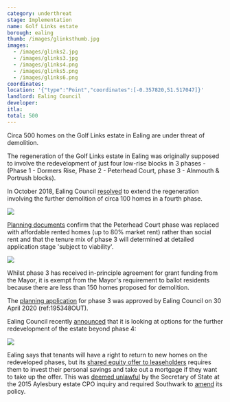 ```yaml
---
category: underthreat
stage: Implementation 
name: Golf Links estate 
borough: ealing
thumb: /images/glinksthumb.jpg
images:
  - /images/glinks2.jpg
  - /images/glinks3.jpg
  - /images/glinks4.png
  - /images/glinks5.png
  - /images/glinks6.png
coordinates: 
location: '{"type":"Point","coordinates":[-0.357820,51.517047]}'
landlord: Ealing Council
developer:
itla:
total: 500
---
```

Circa 500 homes on the Golf Links estate in Ealing are under threat of demolition.

The regeneration of the Golf Links estate in Ealing was originally supposed to involve the redevelopment of just four low-rise blocks in 3 phases - (Phase 1 - Dormers Rise, Phase 2 - Peterhead Court, phase 3 - Alnmouth & Portrush blocks). 

In October 2018, Ealing Council [resolved](https://ealing.cmis.uk.com/ealing/Document.ashx?czJKcaeAi5tUFL1DTL2UE4zNRBcoShgo=T29KJkkv6%2B%2FEOf%2F4pv0XwtQAUSiI7enW%2FlmOaGncZVyUQOQgHSXqXw%3D%3D&rUzwRPf%2BZ3zd4E7Ikn8Lyw%3D%3D=pwRE6AGJFLDNlh225F5QMaQWCtPHwdhUfCZ%2FLUQzgA2uL5jNRG4jdQ%3D%3D&mCTIbCubSFfXsDGW9IXnlg%3D%3D=hFflUdN3100%3D&kCx1AnS9%2FpWZQ40DXFvdEw%3D%3D=hFflUdN3100%3D&uJovDxwdjMPoYv%2BAJvYtyA%3D%3D=ctNJFf55vVA%3D&FgPlIEJYlotS%2BYGoBi5olA%3D%3D=NHdURQburHA%3D&d9Qjj0ag1Pd993jsyOJqFvmyB7X0CSQK=ctNJFf55vVA%3D&WGewmoAfeNR9xqBux0r1Q8Za60lavYmz=ctNJFf55vVA%3D&WGewmoAfeNQ16B2MHuCpMRKZMwaG1PaO=ctNJFf55vVA%3D) to extend the regeneration involving the further demolition of circa 100 homes in a fourth phase. 

<img src="/images/glcabinet.png" class="img-fluid rounded img-thumbnail">

[Planning documents](https://pam.ealing.gov.uk/online-applications/files/1A94F26AEA7C2972AE82D84340938FCF/pdf/195348OUT-195348OUT_OFFICER_REPORT.PDF-3329656.pdf) confirm that the Peterhead Court phase was replaced with affordable rented homes (up to 80% market rent) rather than social rent and that the tenure mix of phase 3 will determined at detailed application stage 'subject to viability'.

<img src="/images/glinksplanning.png" class="img-fluid rounded img-thumbnail">

Whilst phase 3 has received in-principle agreement for grant funding from the Mayor, it is exempt from the Mayor's requirement to ballot residents because there are less than 150 homes proposed for demolition. 

The [planning application](https://pam.ealing.gov.uk/online-applications/applicationDetails.do?previousCaseType=Property&keyVal=Q2PTX9JMFLT00&previousCaseNumber=NOJRHB00DT01J&previousCaseUprn=000012015925&activeTab=summary&previousKeyVal=NOJRHB00DT01K) for phase 3 was approved by Ealing Council on 30 April 2020 (ref:195348OUT).

Ealing Council recently [announced](https://www.ealing.gov.uk/info/201104/housing_regeneration/372/golf_links_estate/2) that it is looking at options for the further redevelopment of the estate beyond phase 4:

<img src="/images/glinks.png" class="img-fluid rounded img-thumbnail">

Ealing says that tenants will have a right to return to new homes on the redeveloped phases, but its [shared equity offer to leaseholders](https://ealing.cmis.uk.com/ealing/Document.ashx?czJKcaeAi5tUFL1DTL2UE4zNRBcoShgo=orv9zlc1hcwmefvl%2FzC77iPz0uNaQowGhPWmce8m8fB%2FMzqMI5BQBA%3D%3D&rUzwRPf%2BZ3zd4E7Ikn8Lyw%3D%3D=pwRE6AGJFLDNlh225F5QMaQWCtPHwdhUfCZ%2FLUQzgA2uL5jNRG4jdQ%3D%3D&mCTIbCubSFfXsDGW9IXnlg%3D%3D=hFflUdN3100%3D&kCx1AnS9%2FpWZQ40DXFvdEw%3D%3D=hFflUdN3100%3D&uJovDxwdjMPoYv%2BAJvYtyA%3D%3D=ctNJFf55vVA%3D&FgPlIEJYlotS%2BYGoBi5olA%3D%3D=NHdURQburHA%3D&d9Qjj0ag1Pd993jsyOJqFvmyB7X0CSQK=ctNJFf55vVA%3D&WGewmoAfeNR9xqBux0r1Q8Za60lavYmz=ctNJFf55vVA%3D&WGewmoAfeNQ16B2MHuCpMRKZMwaG1PaO=ctNJFf55vVA%3D) requires them to invest their personal savings and take out a mortgage if they want to take up the offer. This was [deemed unlawful](https://www.theguardian.com/society/2016/sep/16/government-blocks-controversial-plan-to-force-out-housing-estate-residents) by the Secretary of State at the 2015 Aylesbury estate CPO inquiry and required Southwark to [amend](http://moderngov.southwarksites.com/documents/s74901/Report%20Amending%20the%20shared%20equity%20rehousing%20policy%20for%20qualifying%20homeowners%20affected%20by%20regenerati.pdf) its policy.
